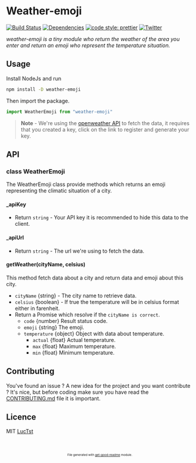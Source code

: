 # Weather-emoji
[![Build Status](https://travis-ci.com/luctst/weather-emoji.svg?branch=master)](https://travis-ci.com/luctst/weather-emoji)
[![Dependencies](https://img.shields.io/david/luctst/weather-emoji.svg?style=popout-square)](https://david-dm.org/luctst/weather-emoji)
[![code style: prettier](https://img.shields.io/badge/code_style-prettier-ff69b4.svg?style=flat-square)](https://github.com/prettier/prettier)
[![Twitter](https://img.shields.io/twitter/follow/luctstt.svg?label=Follow&style=social)](https://twitter.com/luctstt)

*weather-emoji is a tiny module who return the weather of the area you enter and return an emoji who represent the temperature situation.*

## Usage
Install NodeJs and run
```bash
npm install -D weather-emoji
```

Then import the package.
```js
import WeatherEmoji from "weather-emoji"
```

> **Note** - We're using the [openweather API](https://openweathermap.org) to fetch the data, it requires that you created a key, click on the link to register and generate your key.

## API
### class WeatherEmoji
The WeatherEmoji class provide methods which returns an emoji representing the climatic situation of a city.

#### _apiKey
* Return `string` - Your API key it is recommended to hide this data to the client.

#### _apiUrl
* Return `string` - The url we're using to fetch the data.

#### getWeather(cityName, celsius)
This method fetch data about a city and return data and emoji about this city.

* `cityName` {string} - The city name to retrieve data.
* `celsius` {boolean} - If true the temperature will be in celsius format either in farenheit.
* Return a Promise which resolve if the `cityName is correct`.
	* `code` {number} Result status code.
	* `emoji` {string} The emoji.
	* `temperature` {object} Object with data about temperature.
		* `actual` {float} Actual temperature.
		* `max` {float} Maximum temperature.
		* `min` {float} Minimum temperature.

## Contributing
You've found an issue ? A new idea for the project and you want contribute ? It's nice, but before coding make sure you have read the [CONTRIBUTING.md](https://github.com/luctst/weather-emoji/blob/master/.github/CONTRIBUTING.md) file it is important.


## Licence
MIT [LucTst](https://github.com/luctst/weather-emoji/blob/master/.github/LICENSE)

<p style="font-size:8px;text-align:center;margin-top:50px;">File generated with <a href="https://github.com/luctst/get-good-readme">get-good-readme</a> module.</p>
